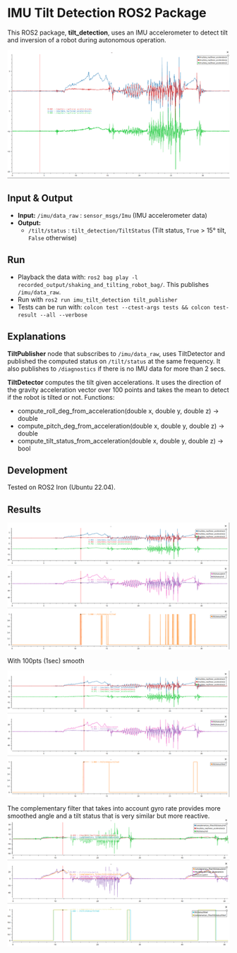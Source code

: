 # IMU Tilt Detection ROS2 Package

This ROS2 package, **tilt_detection**, uses an IMU accelerometer to detect tilt and inversion of a robot during autonomous operation.

![Input data Image](./media/raw_accelerometer_data.png)

## Input & Output

- **Input:** `/imu/data_raw` : `sensor_msgs/Imu` (IMU accelerometer data)
- **Output:** 
    - `/tilt/status` : `tilt_detection/TiltStatus` (Tilt status, `True` > 15° tilt, `False` otherwise)

## Run

- Playback the data with: `ros2 bag play -l recorded_output/shaking_and_tilting_robot_bag/`. This publishes `/imu/data_raw`.
- Run with `ros2 run imu_tilt_detection tilt_publisher`
- Tests can be run with: `colcon test --ctest-args tests && colcon test-result --all --verbose`

## Explanations

**TiltPublisher** node that subscribes to `/imu/data_raw`, uses TiltDetector and published the computed status on `/tilt/status` at the same frequency. It also publishes to `/diagnostics` if there is no IMU data for more than 2 secs.

**TiltDetector** computes the tilt given accelerations. It uses the direction of the gravity acceleration vector over 100 points and takes the mean to detect if the robot is tilted or not.
Functions:
- compute_roll_deg_from_acceleration(double x, double y, double z) -> double
- compute_pitch_deg_from_acceleration(double x, double y, double z) -> double
- compute_tilt_status_from_acceleration(double x, double y, double z) -> bool

## Development

Tested on ROS2 Iron (Ubuntu 22.04).

## Results

![Outpit data Image](./media/output.png)

With 100pts (1sec) smooth

![Outpit data Image](./media/output_smoothed.png)

The complementary filter that takes into account gyro rate provides more smoothed angle and a tilt status that is very similar but more reactive.
![Comparision with complementary filter](./media/complementary_filter_comparision.png)
